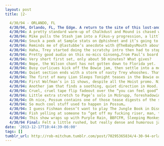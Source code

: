 ```yaml
---
layout: post
title: |2-

  4/30/94 - ORLANDO, FL
  4/30/94, Orlando, FL, The Edge. A return to the site of this lost-and-rediscovered show: http://rob-mitchum.tumblr.com/post/16135395346/2-23-93-orlando-fl-ok-breaking-in-the-new-home …
  4/30/94: A pretty standard warm-up of Chalkdust and Mound is chased with an early Stash, which seems to always get played in Orlando?
  4/30/94: Mike pulls the Stash jam into a Fikus-y progression, a little jazzier than usual. Waits until the end for the ol’ tension/release.
  4/30/94: Snuck a peek at Sample stats on @phishnet and it’s going to be played at this and THE NEXT FIVE SHOWS. Yikes.
  4/30/94: Reminds me of @lastubbe’s anecdote with @TheBabysMouth about the guy who said he’d quit Phish if they played Sample again.
  4/30/94: Haha, Trey started doing the scratchy intro then had to stop and tell someone in the band that it was “Punch You.” Noobs.
  4/30/94: Pretty good audio on this no-mics Ginseng…from Paul’s board mics?
  4/30/94: Very short first set, only about 50 minutes? What gives?
  4/30/94: Nope, the Wilson chant has not gotten down to Florida yet.
  4/30/94: Busy curlicues kick off the Bowie jam, then settle into a moody, interstellar miniature around the 5th minute. Patient for 94.
  4/30/94: Quiet section ends with a storm of nasty Trey whooshes. That section of the jam was like narration vamping without a narration.
  4/30/94: The first of many Lion Sleeps Tonight teases in the Bowie outro. Probably a Lion King joke, even thought the movie wasn’t out yet?
  4/30/94: First Wolfman’s in 11 shows, despite all the Hoist promo. Nice minimal jam, actually.
  4/30/94: Another jam that finds a soothing, quiet direction in Hood. Nice integration of Lion Sleeps Tonight, digital delay sparkles.
  4/30/94: Cruel, cruel tape flip fadeout over the “you can feel good” ending.
  4/30/94: Little extra stretch to Page’s solo in McGrupp, foreshadowing the Possum that follows (and dropping more Lion teases, of course).
  4/30/94: Oh nice, Possum contains one of those tease digests of the set so far: McGrupp, Wilson, Peaches, Wolfmans, Axilla.
  4/30/94: So much cool stuff used to happen in Possum…
  4/30/94: I guess Fishman doesn’t want to play The Jungle Book in Disney’s backyard. Purple Rain instead, which has its own legal issues.
  4/30/94: Fish yelling at someone to “get off my fucking riser, man, this is drum zone,” during the BBFCFM pause.
  4/30/94: This show wraps up with Purple Rain, BBFCFM, Sleeping Monkey, and Highway to Hell. Heavy on the goofball material.
  4/30/94 Final: Felt a little rushed, but really dense and humorous jamming throughout set II. Early-tour tension on the wane in the FL sun. 
date: '2013-12-17T10:44:39-06:00'
tags: []
tumblr_url: http://rob-mitchum.tumblr.com/post/70295365834/4-30-94-orlando-fl-4-30-94-orlando-fl-the
---
```

